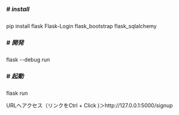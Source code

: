 <h5 style="font-size: 16px;"># install</h5>  
pip install flask Flask-Login flask_bootstrap flask_sqlalchemy  
  
<h5 style="font-size: 16px;"># 開発</h5>  
flask --debug run  
  
<h5 style="font-size: 16px;"># 起動</h5>  
flask run   
<p>URLへアクセス（リンクをCtrl + Click )＞http://127.0.0.1:5000/signup</P>
